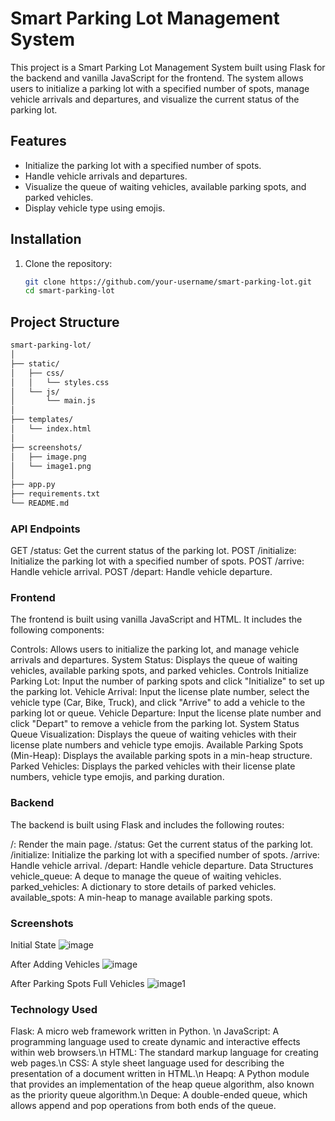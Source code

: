 # Smart Parking Lot Management System

This project is a Smart Parking Lot Management System built using Flask for the backend and vanilla JavaScript for the frontend. The system allows users to initialize a parking lot with a specified number of spots, manage vehicle arrivals and departures, and visualize the current status of the parking lot.

## Features

- Initialize the parking lot with a specified number of spots.
- Handle vehicle arrivals and departures.
- Visualize the queue of waiting vehicles, available parking spots, and parked vehicles.
- Display vehicle type using emojis.

## Installation

1. Clone the repository:

   ```sh
   git clone https://github.com/your-username/smart-parking-lot.git
   cd smart-parking-lot
   ```

## Project Structure

```markdown
smart-parking-lot/
│
├── static/
│   ├── css/
│   │   └── styles.css
│   └── js/
│       └── main.js
│
├── templates/
│   └── index.html
│
├── screenshots/
│   ├── image.png
│   └── image1.png
│
├── app.py
├── requirements.txt
└── README.md
```

### API Endpoints
GET /status: Get the current status of the parking lot.
POST /initialize: Initialize the parking lot with a specified number of spots.
POST /arrive: Handle vehicle arrival.
POST /depart: Handle vehicle departure.
### Frontend
The frontend is built using vanilla JavaScript and HTML. It includes the following components:

Controls: Allows users to initialize the parking lot, and manage vehicle arrivals and departures.
System Status: Displays the queue of waiting vehicles, available parking spots, and parked vehicles.
Controls
Initialize Parking Lot: Input the number of parking spots and click "Initialize" to set up the parking lot.
Vehicle Arrival: Input the license plate number, select the vehicle type (Car, Bike, Truck), and click "Arrive" to add a vehicle to the parking lot or queue.
Vehicle Departure: Input the license plate number and click "Depart" to remove a vehicle from the parking lot.
System Status
Queue Visualization: Displays the queue of waiting vehicles with their license plate numbers and vehicle type emojis.
Available Parking Spots (Min-Heap): Displays the available parking spots in a min-heap structure.
Parked Vehicles: Displays the parked vehicles with their license plate numbers, vehicle type emojis, and parking duration.
### Backend
The backend is built using Flask and includes the following routes:

/: Render the main page.
/status: Get the current status of the parking lot.
/initialize: Initialize the parking lot with a specified number of spots.
/arrive: Handle vehicle arrival.
/depart: Handle vehicle departure.
Data Structures
vehicle_queue: A deque to manage the queue of waiting vehicles.
parked_vehicles: A dictionary to store details of parked vehicles.
available_spots: A min-heap to manage available parking spots.
### Screenshots
Initial State 
![image](https://github.com/user-attachments/assets/5537ff90-9a4a-46e7-bdbc-ffd01bf895ee)

After Adding Vehicles
![image](https://github.com/user-attachments/assets/38ad3bd6-a96c-4eea-b8cc-16a3aff54fd7)


After Parking Spots Full Vehicles
![image1](https://github.com/user-attachments/assets/1920fe92-304a-4781-993e-599b4f17d70f)



### Technology Used
Flask: A micro web framework written in Python. \n
JavaScript: A programming language used to create dynamic and interactive effects within web browsers.\n
HTML: The standard markup language for creating web pages.\n
CSS: A style sheet language used for describing the presentation of a document written in HTML.\n
Heapq: A Python module that provides an implementation of the heap queue algorithm, also known as the priority queue algorithm.\n
Deque: A double-ended queue, which allows append and pop operations from both ends of the queue.
